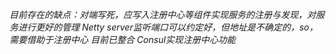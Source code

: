 *目前存在的缺点：对端写死，应写入注册中心等组件实现服务的注册与发现，对服务进行更好的管理*
*Netty server监听端口可以约定好，但地址是不确定的，so，需要借助于注册中心*
*目前已整合 Consul实现注册中心功能*